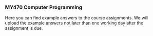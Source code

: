 ### MY470 Computer Programming

Here you can find example answers to the course assignments. We will upload the example answers not later than one working day after the assignment is due.
